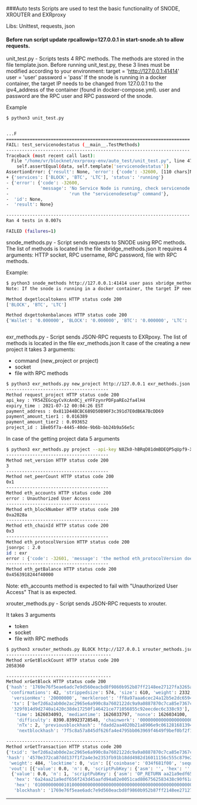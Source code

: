 ###Auto tests
Scripts are used to test the basic functionality of SNODE, XROUTER and EXRproxy 

Libs: Unittest, requests, json

#### Before run script update rpcallowip=127.0.0.1 in start-snode.sh to allow requests.

unit_test.py - Scripts tests 4 RPC methods.
The methods are stored in the file template.json.
Before running unit_test.py, these 3 lines must be modified according to your environment:
    target = 'http://127.0.0.1:41414'
    user = 'user'
    password = 'pass'
If the snode is running in a docker container, the target IP needs to be changed from 127.0.0.1 to the ipv4_address of the container (found in docker-compose.yml).
user and password are the RPC user and RPC password of the snode.

Example
```bash
$ python3 unit_test.py


...F
======================================================================
FAIL: test_servicenodestatus (__main__.TestMethods)
----------------------------------------------------------------------
Traceback (most recent call last):
  File "/home/vr/blocknet/exrproxy-env/auto_test/unit_test.py", line 47, in test_servicenodestatus
    self.assertEqual(data, self.template['servicenodestatus'])
AssertionError: {'result': None, 'error': {'code': -32600, [110 chars]None} != {'status': 'running', 'services': ['BLOCK', 'BTC', 'LTC']}
+ {'services': ['BLOCK', 'BTC', 'LTC'], 'status': 'running'}
- {'error': {'code': -32600,
-            'message': 'No Service Node is running, check servicenode.conf or '
-                       'run the "servicenodesetup" command'},
-  'id': None,
-  'result': None}

----------------------------------------------------------------------
Ran 4 tests in 0.007s

FAILED (failures=1)


```

snode_methods.py - Script sends requests to SNODE using RPC methods. 
The list of methods is located in the file xbridge_methods.json
It requires 4 arguments: HTTP socket, RPC username, RPC password, file with RPC methods.

Example:
```bash
$ python3 snode_methods http://127.0.0.1:41414 user pass xbridge_methods.json
Note: If the snode is running in a docker container, the target IP needs to be changed from 127.0.0.1 to the ipv4_address of the container (found in docker-compose.yml).

Method dxgetlocaltokens HTTP status code 200
['BLOCK', 'BTC', 'LTC'] 

Method dxgettokenbalances HTTP status code 200
{'Wallet': '0.000000', 'BLOCK': '0.000000', 'BTC': '0.000000', 'LTC': '0.000000'}



```

exr_methods.py - Script sends JSON-RPC requests to EXRpoxy. 
The list of methods is located in the file exr_methods.json
It case of the creating a new project it takes 3 arguments:

- command (new_project or project)
- socket
- file with RPC methods

```bash
$ python3 exr_methods.py new_project http://127.0.0.1 exr_methods.json 
---------------------------------------
Method request_project HTTP status code 200
api_key : YR54ZEGcqyCvXcAn0Cj_eYFFzynrPDFpaREo2fa4lH4
expiry_time : 2021-07-12 00:04:26 EST
payment_address : 0x811D44BCBC689D50B90F3c391d7E0dB6A7BcDD69
payment_amount_tier1 : 0.016389
payment_amount_tier2 : 0.093652
project_id : 18e05f7a-4445-40de-9b6b-bb24b9a56e5c

```

In case of the getting project data 5 arguments

```bash
$ python3 exr_methods.py project --api-key N8Zk0-hBRqD81dmBDEQP5qUpf9-XKz5eVPcstPkr8C0 --project-id 6228e1ed-1c78-40ca-9813-421d0fdfbfcf  http://127.0.0.1 exr_methods.json
---------------------------------------
Method net_version HTTP status code 200
3
---------------------------------------
Method net_peerCount HTTP status code 200
0x1
---------------------------------------
Method eth_accounts HTTP status code 200
error : Unauthorized User Access
---------------------------------------
Method eth_blockNumber HTTP status code 200
0xa2028a
---------------------------------------
Method eth_chainId HTTP status code 200
0x3
---------------------------------------
Method eth_protocolVersion HTTP status code 200
jsonrpc : 2.0
id : exr
error : {'code': -32601, 'message': 'the method eth_protocolVersion does not exist/is not available'}
---------------------------------------
Method eth_getBalance HTTP status code 200
0x4563918244f40000
```
Note: eth_accounts method is expected to fail with "Unauthorized User Access" That is as expected.

xrouter_methods.py - Script sends JSON-RPC requests to xrouter.

It takes 3 arguments

- token
- socket
- file with RPC methods
```bash
$ python3 xrouter_methods.py BLOCK http://127.0.0.1 xrouter_methods.json 
----------------------------------------
Method xrGetBlockCount HTTP status code 200
2058360

----------------------------------------
Method xrGetBlock HTTP status code 200
{'hash': '1769e76f5eae6adc7e9d560eacbd8f9860b952b87ff2148ee27127fa3265aa67',
 'confirmations': 42, 'strippedsize': 574, 'size': 610, 'weight': 2332, 'height': 2058319, 'version': 536870912,
  'versionHex': '20000000', 'merkleroot': 'ff8a97aaa6cec24a12b5e2dc659499b4abdbf1961076f5e18c6335a85d0f02ac', 
  'tx': ['bef2d6a2ab0de2ac2965e6a990c8a7602122dc9a9a0887870c7ca85e7367c895', 
  '329f014d9d2740a1420c38de17250f146421ce771056855c92eecdec6c338c93'],
   'time': 1626034093, 'mediantime': 1626033797, 'nonce': 1626034100, 'bits': '1b07cf70',
    'difficulty': 8390.839923728548, 'chainwork': '0000000000000000000000000000000000000000000000069fa98d424a9ed5ed', 
    'nTx': 2, 'previousblockhash': 'fdadd2aa4020b21a8906e9c061281681394db3810ef59b2b413ada42cae85670', 
    'nextblockhash': '7f5c8a57a845df626fa4e4795bb063969f4649f9bef0bf2f1b05c7ca92f462b5'}

---------------------------------------
Method xrGetTransaction HTTP status code 200
{'txid': 'bef2d6a2ab0de2ac2965e6a990c8a7602122dc9a9a0887870c7ca85e7367c895', 
'hash': '4570e372ca87dd137f1f2a4e3e2353fb91b18dd4982d16011156c555c879e2b3', 'version': 1, 'size': 148, 'vsize': 121,
 'weight': 484, 'locktime': 0, 'vin': [{'coinbase': '034f681f00', 'sequence': 4294967295}], 
 'vout': [{'value': 0.0, 'n': 0, 'scriptPubKey': {'asm': '', 'hex': '', 'type': 'nonstandard'}},
  {'value': 0.0, 'n': 1, 'scriptPubKey': {'asm': 'OP_RETURN aa21a9edf656f243d45aafd94a02e0051cad8067562583438c90f61ae3a03ce8222523d7',
   'hex': '6a24aa21a9edf656f243d45aafd94a02e0051cad8067562583438c90f61ae3a03ce8222523d7', 'type': 'nulldata'}}], 
   'hex': '010000000001010000000000000000000000000000000000000000000000000000000000000000ffffffff05034f681f00ffffffff020000000000000000000000000000000000266a24aa21a9edf656f243d45aafd94a02e0051cad8067562583438c90f61ae3a03ce8222523d70120000000000000000000000000000000000000000000000000000000000000000000000000', 
   'blockhash': '1769e76f5eae6adc7e9d560eacbd8f9860b952b87ff2148ee27127fa3265aa67', 'confirmations': 42, 'time': 1626034093, 'blocktime': 1626034093}
```
----------------------------

